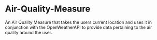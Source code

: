 # Air-Quality-Measure
An Air Quality Measure that takes the users current location and uses it in conjunction with the OpenWeatherAPI to provide data pertaining to the air quality around the user. 
